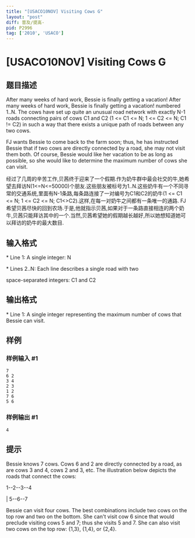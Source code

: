 ```yaml
---
title: "[USACO10NOV] Visiting Cows G"
layout: "post"
diff: 普及/提高-
pid: P2996
tag: ['2010', 'USACO']
---
```

# [USACO10NOV] Visiting Cows G
## 题目描述

After many weeks of hard work, Bessie is finally getting a vacation! After many weeks of hard work, Bessie is finally getting a vacation!  numbered 1..N. The cows have set up quite an unusual road network with exactly N-1 roads connecting pairs of cows C1 and C2 (1 <= C1 <= N; 1 <= C2 <= N; C1 != C2) in such a way that there exists a unique path of roads between any two cows.

FJ wants Bessie to come back to the farm soon; thus, he has instructed Bessie that if two cows are directly connected by a road, she may not visit them both. Of course, Bessie would like her vacation to be as long as possible, so she would like to determine the maximum number of cows she can visit.

经过了几周的辛苦工作,贝茜终于迎来了一个假期.作为奶牛群中最会社交的牛,她希望去拜访N(1<=N<=50000)个朋友.这些朋友被标号为1..N.这些奶牛有一个不同寻常的交通系统,里面有N-1条路,每条路连接了一对编号为C1和C2的奶牛(1 <= C1 <= N; 1 <= C2 <= N; C1<>C2).这样,在每一对奶牛之间都有一条唯一的通路. FJ希望贝茜尽快的回到农场.于是,他就指示贝茜,如果对于一条路直接相连的两个奶牛,贝茜只能拜访其中的一个.当然,贝茜希望她的假期越长越好,所以她想知道她可以拜访的奶牛的最大数目.

## 输入格式

\* Line 1: A single integer: N

\* Lines 2..N: Each line describes a single road with two

space-separated integers: C1 and C2

## 输出格式

\* Line 1: A single integer representing the maximum number of cows that Bessie can visit.

## 样例

### 样例输入 #1
```
7 
6 2 
3 4 
2 3 
1 2 
7 6 
5 6 

```
### 样例输出 #1
```
4 

```
## 提示

Bessie knows 7 cows. Cows 6 and 2 are directly connected by a road, as are cows 3 and 4, cows 2 and 3, etc. The illustration below depicts the roads that connect the cows:

1--2--3--4

|
5--6--7


Bessie can visit four cows. The best combinations include two cows on the top row and two on the bottom. She can't visit cow 6 since that would preclude visiting cows 5 and 7; thus she visits 5 and 7. She can also visit two cows on the top row: {1,3}, {1,4}, or {2,4}.

